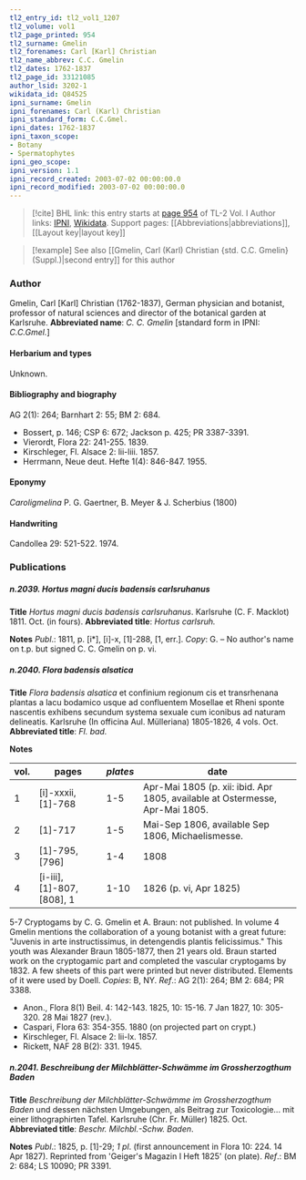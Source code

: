 ```yaml
---
tl2_entry_id: tl2_vol1_1207
tl2_volume: vol1
tl2_page_printed: 954
tl2_surname: Gmelin
tl2_forenames: Carl [Karl] Christian
tl2_name_abbrev: C.C. Gmelin
tl2_dates: 1762-1837
tl2_page_id: 33121085
author_lsid: 3202-1
wikidata_id: Q84525
ipni_surname: Gmelin
ipni_forenames: Carl (Karl) Christian
ipni_standard_form: C.C.Gmel.
ipni_dates: 1762-1837
ipni_taxon_scope: 
- Botany
- Spermatophytes
ipni_geo_scope: 
ipni_version: 1.1
ipni_record_created: 2003-07-02 00:00:00.0
ipni_record_modified: 2003-07-02 00:00:00.0
---
```


> [!cite] BHL link: this entry starts at [page 954](https://www.biodiversitylibrary.org/page/33121085) of TL-2 Vol. I
> Author links: [IPNI](https://www.ipni.org/a/3202-1), [Wikidata](https://www.wikidata.org/wiki/Q84525). Support pages: [[Abbreviations|abbreviations]], [[Layout key|layout key]]

> [!example] See also [[Gmelin, Carl (Karl) Christian {std. C.C. Gmelin} (Suppl.)|second entry]] for this author

### Author

Gmelin, Carl \[Karl\] Christian (1762-1837), German physician and botanist, professor of natural sciences and director of the botanical garden at Karlsruhe. 
**Abbreviated name**: *C. C. Gmelin* \[standard form in IPNI: *C.C.Gmel.*\]

#### Herbarium and types

Unknown.

#### Bibliography and biography

AG 2(1): 264; Barnhart 2: 55; BM 2: 684.
- Bossert, p. 146; CSP 6: 672; Jackson p. 425; PR 3387-3391.
- Vierordt, Flora 22: 241-255. 1839.
- Kirschleger, Fl. Alsace 2: lii-liii. 1857.
- Herrmann, Neue deut. Hefte 1(4): 846-847. 1955.

#### Eponymy

*Caroligmelina* P. G. Gaertner, B. Meyer & J. Scherbius (1800)

#### Handwriting

Candollea 29: 521-522. 1974.

### Publications

##### n.2039. Hortus magni ducis badensis carlsruhanus

**Title**
*Hortus magni ducis badensis carlsruhanus*. Karlsruhe (C. F. Macklot) 1811. Oct. (in fours).
**Abbreviated title**: *Hortus carlsruh.*

**Notes**
*Publ*.: 1811, p. \[i\*\], \[i\]-x, \[1\]-288, \[1, err.\]. *Copy*: G. – No author's name on t.p. but signed C. C. Gmelin on p. vi.

##### n.2040. Flora badensis alsatica

**Title**
*Flora badensis alsatica* et confinium regionum cis et transrhenana plantas a lacu bodamico usque ad confluentem Mosellae et Rheni sponte nascentis exhibens secundum systema sexuale cum iconibus ad naturam delineatis. Karlsruhe (In officina Aul. Mülleriana) 1805-1826, 4 vols. Oct.
**Abbreviated title**: *Fl. bad.*

**Notes**

|vol.	|pages	|*plates*	|date|
|---	|---	|---	|---	|
|1	|\[i\]-xxxii, \[1\]-768	|1-5	|Apr-Mai 1805 (p. xii: ibid. Apr 1805, available at Ostermesse, Apr-Mai 1805.|
|2	|\[1\]-717	|1-5	|Mai-Sep 1806, available Sep 1806, Michaelismesse.|
|3	|\[1\]-795, \[796\]	|1-4	|1808|
|4	|\[i-iii\], \[1\]-807, \[808\], 1	|1-10	|1826 (p. vi, Apr 1825)|

5-7 Cryptogams by C. G. Gmelin et A. Braun: not published. In volume 4 Gmelin mentions the collaboration of a young botanist with a great future: "Juvenis in arte instructissimus, in detengendis plantis felicissimus." This youth was Alexander Braun 1805-1877, then 21 years old. Braun started work on the cryptogamic part and completed the vascular cryptogams by 1832. A few sheets of this part were printed but never distributed. Elements of it were used by Doell. *Copies*: B, NY.
*Ref*.: AG 2(1): 264; BM 2: 684; PR 3388.
- Anon., Flora 8(1) Beil. 4: 142-143. 1825, 10: 15-16. 7 Jan 1827, 10: 305-320. 28 Mai 1827 (rev.).
- Caspari, Flora 63: 354-355. 1880 (on projected part on crypt.)
- Kirschleger, Fl. Alsace 2: lii-lx. 1857.
- Rickett, NAF 28 B(2): 331. 1945.

##### n.2041. Beschreibung der Milchblätter-Schwämme im Grossherzogthum Baden

**Title**
*Beschreibung der Milchblätter-Schwämme im Grossherzogthum Baden* und dessen nächsten Umgebungen, als Beitrag zur Toxicologie... mit einer lithographirten Tafel. Karlsruhe (Chr. Fr. Müller) 1825. Oct.
**Abbreviated title**: *Beschr. Milchbl.-Schw. Baden*.

**Notes**
*Publ*.: 1825, p. \[1\]-29; *1 pl*. (first announcement in Flora 10: 224. 14 Apr 1827). Reprinted from 'Geiger's Magazin I Heft 1825' (on plate).
*Ref*.: BM 2: 684; LS 10090; PR 3391.

